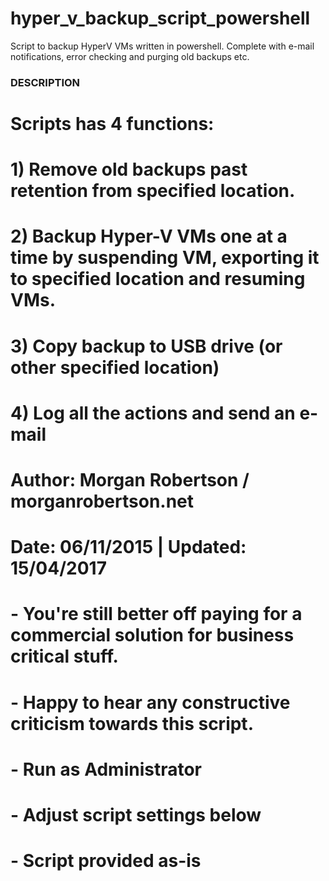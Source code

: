 # hyper_v_backup_script_powershell
Script to backup HyperV VMs written in powershell.  Complete with e-mail notifications, error checking and purging old backups etc.


### DESCRIPTION
#
# Scripts has 4 functions:
#
# 1) Remove old backups past retention from specified location.
# 2) Backup Hyper-V VMs one at a time by suspending VM, exporting it to specified location and resuming VMs.
# 3) Copy backup to USB drive (or other specified location)
# 4) Log all the actions and send an e-mail
#
# Author: Morgan Robertson / morganrobertson.net
# Date: 06/11/2015 | Updated: 15/04/2017
# 
# - You're still better off paying for a commercial solution for business critical stuff.
# - Happy to hear any constructive criticism towards this script.
# - Run as Administrator
# - Adjust script settings below
# - Script provided as-is
